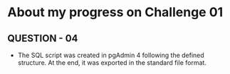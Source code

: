 <h1> About my progress on Challenge 01 </h1>

<h2>QUESTION - 04</h2>

<p>  
  <ul>
    <li>The SQL script was created in pgAdmin 4 following the defined structure. At the end, it was exported in the standard file format.</li>
  </ul>
</p>
